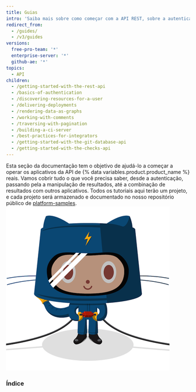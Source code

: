 ```yaml
---
title: Guias
intro: 'Saiba mais sobre como começar com a API REST, sobre a autenticação e como usar a API REST para várias tarefas.'
redirect_from:
  - /guides/
  - /v3/guides
versions:
  free-pro-team: '*'
  enterprise-server: '*'
  github-ae: '*'
topics:
  - API
children:
  - /getting-started-with-the-rest-api
  - /basics-of-authentication
  - /discovering-resources-for-a-user
  - /delivering-deployments
  - /rendering-data-as-graphs
  - /working-with-comments
  - /traversing-with-pagination
  - /building-a-ci-server
  - /best-practices-for-integrators
  - /getting-started-with-the-git-database-api
  - /getting-started-with-the-checks-api
---
```

Esta seção da documentação tem o objetivo de ajudá-lo a começar a operar os aplicativos da API de {% data variables.product.product_name %} reais. Vamos cobrir tudo o que você precisa saber, desde a autenticação, passando pela a manipulação de resultados, até a combinação de resultados com outros aplicativos.
Todos os tutoriais aqui terão um projeto, e cada projeto será armazenado e documentado no nosso repositório público de [platform-samples](https://github.com/github/platform-samples).
![O Electrocat](/assets/images/electrocat.png)
### Índice
